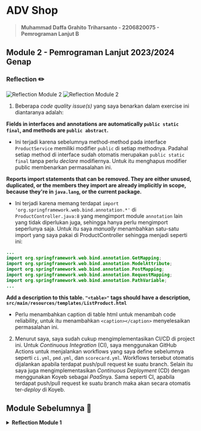 # ADV Shop

> #### Muhammad Daffa Grahito Triharsanto - 2206820075 - Pemrograman Lanjut B

## Module 2 - Pemrograman Lanjut 2023/2024 Genap

### Reflection ✏️
![Reflection Module 2](https://cdn.discordapp.com/attachments/1201794782402187324/1206840567573651466/image.png?ex=65dd78dd&is=65cb03dd&hm=1a3604919e4f78b6a9805c09ff2ed67d1229e2997a95b2d31108e138576dab2d&)
![Reflection Module 2](https://cdn.discordapp.com/attachments/1201794782402187324/1206840664642293770/image.png?ex=65dd78f4&is=65cb03f4&hm=0f72c6c1e008c2a3bfe493a0e3f4098bcb2f15b29fb8166a492c0f8ac929bfb1&)

1. Beberapa *code quality issue(s)* yang saya benarkan dalam exercise ini diantaranya adalah:
  
**Fields in interfaces and annotations are automatically `public static final`, and methods are `public abstract`.**
  
- Ini terjadi karena sebelumnya method-method pada interface `ProductService` memiliki modifier `public` di setiap methodnya. Padahal setiap method di interface sudah otomatis merupakan `public static final` tanpa perlu *declare* modifiernya. Untuk itu menghapus modifier public membenarkan permasalahan ini.

**Reports import statements that can be removed. They are either unused, duplicated, or the members they import are already implicitly in scope, because they're in `java.lang`, or the current package.** 
- Ini terjadi karena memang terdapat `import 'org.springframework.web.bind.annotation.*'` di `ProductController.java:8` yang mengimport module `annotation` lain yang tidak diperlukan juga, sehingga hanya perlu mengimport seperlunya saja. Untuk itu saya *manually* menambahkan satu-satu import yang saya pakai di ProductController sehingga menjadi seperti ini:
```java
...
import org.springframework.web.bind.annotation.GetMapping;
import org.springframework.web.bind.annotation.ModelAttribute;
import org.springframework.web.bind.annotation.PostMapping;
import org.springframework.web.bind.annotation.RequestMapping;
import org.springframework.web.bind.annotation.PathVariable;
...
``` 
**Add a description to this table. `"<table>"` tags should have a description, `src/main/resources/templates/ListProduct.html`**
- Perlu menambahkan caption di table html untuk menambah code reliability, untuk itu menambahkan `<caption></caption>` menyelesaikan permasalahan ini.

2. Menurut saya, saya sudah cukup mengimplementasikan CI/CD di project ini. Untuk *Continuous Integration* (CI), saya menggunakan GitHub Actions untuk menjalankan workflows yang saya define sebelumnya seperti `ci.yml`, `pmd.yml`, dan `scorecard.yml`. Workflows tersebut otomatis dijalankan apabila terdapat push/pull request ke suatu branch. Selain itu saya juga mengimplementasikan *Continuous Deployment* (CD) dengan menggunakan Koyeb sebagai *PaaS*nya. Sama seperti CI, apabila terdapat push/pull request ke suatu branch maka akan secara otomatis ter-*deploy* di Koyeb.

## Module Sebelumnya 📑

<details>
<summary> <b> Reflection Module 1 </b> </summary>

## Module 1 - Pemrograman Lanjut 2023/2024 Genap

### Reflection 1 ✏️

![Soal Reflection 1](https://cdn.discordapp.com/attachments/711462986874617956/1204267427412836362/image.png?ex=65d41c70&is=65c1a770&hm=0d73a9cbc30506d48f0c035feb474344c77bb9a4e056c77b4ac93fe96642b358&)

Setelah me-*review* kembali source code yang telah saya buat untuk setiap kedua fitur baru yaitu ***edit*** dan **delete** product, saya rasa saya sudah cukup baik mengimplementasikan **clean code principle** dan **secure coding**. Namun saya pikir terdapat beberapa improvisasi yang bisa dilakukan, yaitu validasi input. Karena di modul tidak di ingatkan untuk melakukan validasi input, maka dari itu saya membuat validasi input dengan menggunakan html validation dan Exception di Java. Semisal sebelumnya (tanpa input handling sama sekali seperti di modul) saya memasukkan input nama produk yang empty dan quantity < 0, secara logika hal tersebut seharusnya tidak sesuai sebagaimana harusnya untuk input. Maka dari itu saya menambahkan input validation pada template `html`: `CreateProduct.html` dan `EditProduct.html`, dan juga `throws Exception` pada setter jika mengeset dengan input yang tidak valid agak dan agar tidak terlalu *vulnarable*.

### Reflection 2 ✏️

![Soal Reflection 2](https://cdn.discordapp.com/attachments/711462986874617956/1204291942301564988/image.png?ex=65d43345&is=65c1be45&hm=41140d5fff6ebd371e266b8cf1679a696320123b37a36bb89ee8c84eeadad634&)

1. Saya rasa tidak ada jumlah yang tepat untuk seberapa banyak *unit test* pada sebuah class. Tapi harusnya minimal ada satu untuk setiap *method* di suatu class, namun jumlahnya bervariasi tergantung class yang kita desain. Beberapa *unit test* mungkin diperlukan untuk sebuah method agar mencakup beberapa *case scenario* dan *edge cases*. Untuk memastikan apakah unit test kita cukup untuk *verify* program kita, salah satu cara untuk memastikannya adalah dengan ***code coverage***.
     
    <h4> Code Coverage </h4>

    *Code coverage* adalah alat ukur yang digunakan untuk mengukur sejauh mana kode program telah dieksekusi oleh rangkaian test. Tujuan dari *code coverage* adalah untuk mengetahui seberapa baik kode kita telah diuji dan seberapa banyak bagian dari kode yang belum diuji. Untuk memastikan apakah unit test kita cukup untuk *verify* program kita, kita dapat menargetkan *code coverage* setinggi-tingginya hingga 100%. Mencapai 100% code coverage berarti setiap baris kode kita dieksekusi selama testing. Namun, *code coverage* yang tinggi hingga 100% bukan berarti kode kita *bug-free*. Contohnya yaitu test kita mungkin tidak meng-*cover* semua kemungkinan kombinasi input, atau mungkin ada *logical errors* pada kode kita yang tidak dicakup oleh test. 

    ```Java
    public class Calculator {
        public int divide(int a, int b) {
            return a / b;
        }
    }

    public class CalculatorTest {
        @Test
        public void testDivide() {
            Calculator calculator = new Calculator();
            assertEquals(2, calculator.divide(4, 2));
        }
    }
    ```
    Dalam contoh ini, class `CalculatorTest` memiliki 100% *code coverage* karena menguji satu-satunya method dalam class `Calculator`. Namun, method `divide` memiliki bug: ia tidak menangani kasus di mana b adalah 0, yang akan menyebabkan `ArithmeticException` dilemparkan. Bug ini tidak akan terdeteksi oleh pengujian yang ada, menunjukkan bahwa 100% *code coverage* tidak menjamin bahwa kode tersebut bebas dari bug.

2. Semisal dibuat functional test suite baru sebagai sebuah Java class baru, akan ada beberapa hal yang membuat test suite kita tidak mencakup *clean code*. Salah satunya mungkin yaitu duplikasi class dan file. Jika setup prosedur dan variabel instance yang sama disalin secara langsung dari kelas tes fungsional sebelumnya, itu akan menciptakan duplikasi kode yang tidak efisien. Ini dapat membuat kode sulit dipelihara dan meningkatkan risiko kesalahan jika perubahan perlu dilakukan di masa depan. Alternatif yang lebih mungkin daripada menyalin setup prosedur dari kelas tes fungsional sebelumnya adalah mempertimbangkan untuk menyatukan setup ke dalam suatu method helper yang dapat dipanggil dari semua tes fungsional yang memerlukannya dan juga kita bisa mengkapsulasi setup prosedur dan variabel instance dalam method atau helper class terpisah untuk menghindari duplikasi kode.

</details>